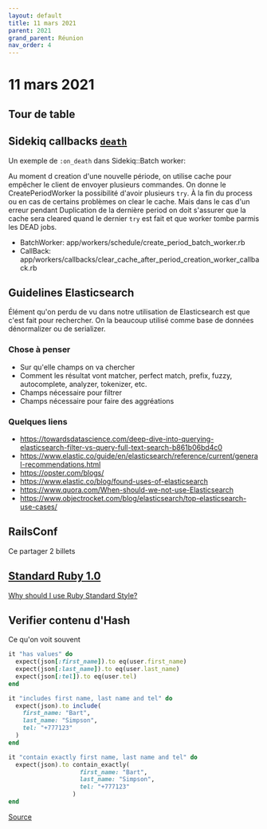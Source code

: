 ```yaml
---
layout: default
title: 11 mars 2021
parent: 2021
grand_parent: Réunion
nav_order: 4
---
```


# 11 mars 2021

## Tour de table

## Sidekiq callbacks [`death`](https://github.com/mperham/sidekiq/wiki/Batches#callbacks)

Un exemple de `:on_death` dans Sidekiq::Batch worker:

Au moment d creation d'une nouvelle période, on utilise cache pour empêcher
le client de envoyer plusieurs commandes. On donne le CreatePeriodWorker la possibilité d'avoir plusieurs `try`. 
À la fin du process ou en cas de certains problèmes on clear le cache. 
Mais dans le cas d'un erreur pendant Duplication de la dernière period on doit s'assurer que la
cache sera cleared quand le dernier `try` est fait et que worker tombe parmis les DEAD jobs.

- BatchWorker: app/workers/schedule/create_period_batch_worker.rb 
- CallBack: app/workers/callbacks/clear_cache_after_period_creation_worker_callback.rb

## Guidelines Elasticsearch

Élément qu'on perdu de vu dans notre utilisation de Elasticsearch est que c'est fait pour rechercher.
On la beaucoup utilisé comme base de données dénormalizer ou de serializer.

### Chose à penser

* Sur qu'elle champs on va chercher
* Comment les résultat vont matcher, perfect match, prefix, fuzzy, autocomplete, analyzer, tokenizer, etc.
* Champs nécessaire pour filtrer
* Champs nécessaire pour faire des aggréations

### Quelques liens

* https://towardsdatascience.com/deep-dive-into-querying-elasticsearch-filter-vs-query-full-text-search-b861b06bd4c0
* https://www.elastic.co/guide/en/elasticsearch/reference/current/general-recommendations.html
* https://opster.com/blogs/
* https://www.elastic.co/blog/found-uses-of-elasticsearch
* https://www.quora.com/When-should-we-not-use-Elasticsearch
* https://www.objectrocket.com/blog/elasticsearch/top-elasticsearch-use-cases/

## RailsConf

Ce partager 2 billets

## [Standard Ruby 1.0](https://blog.testdouble.com/posts/2021-03-04-announcing-standard-ruby-1.0/)

[Why should I use Ruby Standard Style?](https://github.com/testdouble/standard#why-should-i-use-ruby-standard-style)

## Verifier contenu d'Hash


Ce qu'on voit souvent

```ruby
it "has values" do
  expect(json[:first_name]).to eq(user.first_name)
  expect(json[:last_name]).to eq(user.last_name)
  expect(json[:tel]).to eq(user.tel)
end
```

```ruby
it "includes first name, last name and tel" do
  expect(json).to include(
    first_name: "Bart",
    last_name: "Simpson",
    tel: "+777123"
  )
end

it "contain exactly first name, last name and tel" do
  expect(json).to contain_exactly(
                    first_name: "Bart",
                    last_name: "Simpson",
                    tel: "+777123"
                  )
end
```

[Source](https://dev.to/vasily/rspec-do-not-verify-hash-keys-separately-3ami)